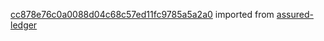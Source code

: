 [cc878e76c0a0088d04c68c57ed11fc9785a5a2a0](https://github.com/insolar/assured-ledger/commit/cc878e76c0a0088d04c68c57ed11fc9785a5a2a0) imported from [assured-ledger](https://github.com/insolar/assured-ledger)

